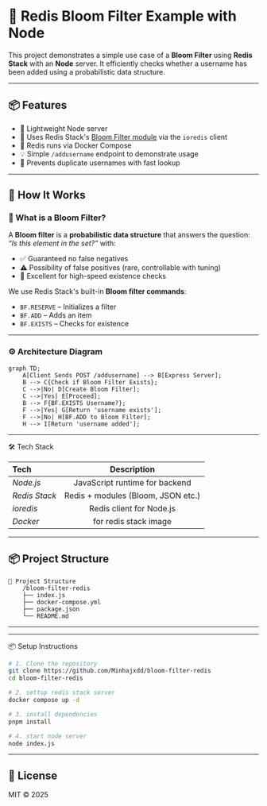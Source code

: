 # 🌸 Redis Bloom Filter Example with Node

This project demonstrates a simple use case of a **Bloom Filter** using **Redis Stack** with an **Node** server. It efficiently checks whether a username has been added using a probabilistic data structure.

---

## 📦 Features

- 🚀 Lightweight Node server
- 🧠 Uses Redis Stack's [Bloom Filter module](https://redis.io/docs/interact/search-and-query/bloom/) via the `ioredis` client
- 🐳 Redis runs via Docker Compose
- 💡 Simple `/addusername` endpoint to demonstrate usage
- 🔁 Prevents duplicate usernames with fast lookup

---

## 🧪 How It Works

### 🔬 What is a Bloom Filter?

A **Bloom filter** is a **probabilistic data structure** that answers the question: _“Is this element in the set?”_ with:
- ✅ Guaranteed no false negatives
- ⚠️ Possibility of false positives (rare, controllable with tuning)
- 🧠 Excellent for high-speed existence checks

We use Redis Stack's built-in **Bloom filter commands**:
- `BF.RESERVE` – Initializes a filter
- `BF.ADD` – Adds an item
- `BF.EXISTS` – Checks for existence

---

### ⚙️ Architecture Diagram

```mermaid
graph TD;
    A[Client Sends POST /addusername] --> B[Express Server];
    B --> C{Check if Bloom Filter Exists};
    C -->|No| D[Create Bloom Filter];
    C -->|Yes| E[Proceed];
    B --> F{BF.EXISTS Username?};
    F -->|Yes| G[Return 'username exists'];
    F -->|No| H[BF.ADD to Bloom Filter];
    H --> I[Return 'username added'];
```
---
🛠️ Tech Stack

| Tech |  Description  |
|:-----|:--------:|
| *Node.js*   | JavaScript runtime for backend |
| *Redis Stack*   |  Redis + modules (Bloom, JSON etc.)  |
| *ioredis*   | Redis client for Node.js |
| *Docker*   | for redis stack image |


---

## 📦 Project Structure

```
📁 Project Structure
    /bloom-filter-redis
    ├── index.js
    ├── docker-compose.yml
    ├── package.json
    └── README.md
```

---

---

📦 Setup Instructions

```bash
# 1. Clone the repository
git clone https://github.com/Minhajxdd/bloom-filter-redis
cd bloom-filter-redis

# 2. settup redis stack server
docker compose up -d

# 3. install dependencies
pnpm install

# 4. start node server
node index.js
```

---

## 📜 License

MIT © 2025
